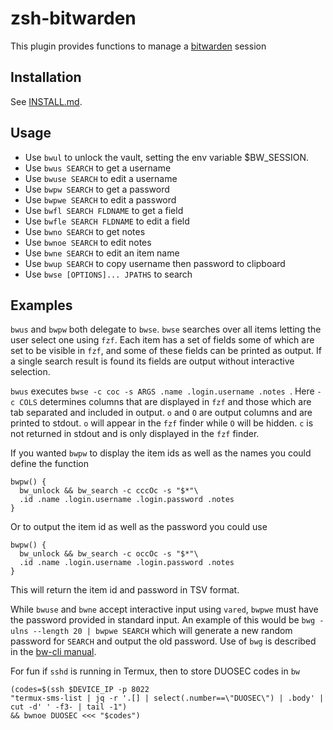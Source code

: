 # zsh-bitwarden
This plugin provides functions to manage a [bitwarden](https://github.com/bitwarden/cli) session


## Installation

See [INSTALL.md](INSTALL.md).

## Usage

- Use `bwul` to unlock the vault, setting the env variable $BW_SESSION.
- Use `bwus SEARCH` to get a username
- Use `bwuse SEARCH` to edit a username
- Use `bwpw SEARCH` to get a password
- Use `bwpwe SEARCH` to edit a password
- Use `bwfl SEARCH FLDNAME` to get a field 
- Use `bwfle SEARCH FLDNAME` to edit a field 
- Use `bwno SEARCH` to get notes
- Use `bwnoe SEARCH` to edit notes
- Use `bwne SEARCH` to edit an item name
- Use `bwup SEARCH` to copy username then password to clipboard
- Use `bwse [OPTIONS]... JPATHS` to search

## Examples

`bwus` and `bwpw` both delegate to `bwse`. `bwse` searches over all items
letting the user select one using `fzf`. Each item has a set of fields some of
which are set to be visible in `fzf`, and some of these fields can be printed as
output. If a single search result is found its fields are output without
interactive selection.

`bwus` executes `bwse -c coc -s ARGS .name .login.username .notes `. Here `-c
COLS` determines columns that are displayed in `fzf` and those which are tab
separated and included in output. `o` and `O` are output columns and are printed
to stdout. `o` will appear in the `fzf` finder while `O` will be hidden. `c` is
not returned in stdout and is only displayed in the `fzf` finder.

If you wanted `bwpw` to display the item ids as well as the names you could
define the function

```
bwpw() {
  bw_unlock && bw_search -c cccOc -s "$*"\
  .id .name .login.username .login.password .notes
}
```

Or to output the item id as well as the password you could use
```
bwpw() {
  bw_unlock && bw_search -c occOc -s "$*"\
  .id .name .login.username .login.password .notes
}
```
This will return the item id and password in TSV format.

While `bwuse` and `bwne` accept interactive input using `vared`, `bwpwe` must
have the password provided in standard input. An example of this would be `bwg
-ulns --length 20 | bwpwe SEARCH` which will generate a new random password for
`SEARCH` and output the old password. Use of `bwg` is described in the [bw-cli
manual](https://bitwarden.com/help/article/cli/#generate).

For fun if `sshd` is running in Termux, then to store DUOSEC codes in `bw`
```
(codes=$(ssh $DEVICE_IP -p 8022 
"termux-sms-list | jq -r '.[] | select(.number==\"DUOSEC\") | .body' | cut -d' ' -f3- | tail -1") 
&& bwnoe DUOSEC <<< "$codes")
```
